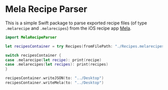 # Mela Recipe Parser

This is a simple Swift package to parse exported recipe files (of type `.melarecipe` and `.melarecipes`) from the iOS recipe app [Mela](https://mela.recipes).

```swift
import MelaRecipeParser

let recipesContainer = try Recipes(fromFilePath: "./Recipes.melarecipes")

switch recipesContainer {
case .melarecipe(let recipe): print(recipe)
case .melarecipes(let recipes): print(recipes)
}

recipesContainer.writeJSON(to: "../Desktop")
recipesContainer.writeMela(to: "../Desktop")
```